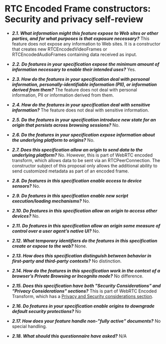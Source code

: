 # RTC Encoded Frame constructors: Security and privacy self-review
* ***2.1. What information might this feature expose to Web sites or other parties, and for what purposes is that exposure necessary?***
This feature does not expose any information to Web sites. It is a constructor that creates new RTCEncodedVideoFrames or RTCEncodedAudioFrames containing data received as input.


* ***2.2. Do features in your specification expose the minimum amount of information necessary to enable their intended uses?***
Yes.


* ***2.3. How do the features in your specification deal with personal information, personally-identifiable information (PII), or information derived from them?***
The feature does not deal with personal information, PII or information derived from them.


* ***2.4. How do the features in your specification deal with sensitive information?***
The feature does not deal with sensitive information.

* ***2.5. Do the features in your specification introduce new state for an origin that persists across browsing sessions?***
No.

* ***2.6. Do the features in your specification expose information about the underlying platform to origins?***
No.

* ***2.7. Does this specification allow an origin to send data to the underlying platform?***
No. However, this is part of WebRTC encoded transform, which allows data to be sent via an RTCPeerConnection. The constructor subject of this proposal only allows the additional ability to send customized metadata as part of an encoded frame.

* ***2.8. Do features in this specification enable access to device sensors?***
No.

* ***2.9. Do features in this specification enable new script execution/loading mechanisms?***
No.

* ***2.10. Do features in this specification allow an origin to access other devices?***
No.

* ***2.11. Do features in this specification allow an origin some measure of control over a user agent’s native UI?***
No.

* ***2.12. What temporary identifiers do the features in this specification create or expose to the web?***
None.

* ***2.13. How does this specification distinguish between behavior in first-party and third-party contexts?***
No distinction.

* ***2.14. How do the features in this specification work in the context of a browser’s Private Browsing or Incognito mode?***
No difference.

* ***2.15. Does this specification have both "Security Considerations" and "Privacy Considerations" sections?***
This is part of WebRTC Encoded Transform, which has a [Privacy and Security considerations section](https://w3c.github.io/webrtc-encoded-transform/#privacy).

* ***2.16. Do features in your specification enable origins to downgrade default security protections?***
No

* ***2.17. How does your feature handle non-"fully active" documents?***
No special handling.

* ***2.18. What should this questionnaire have asked?***
N/A
